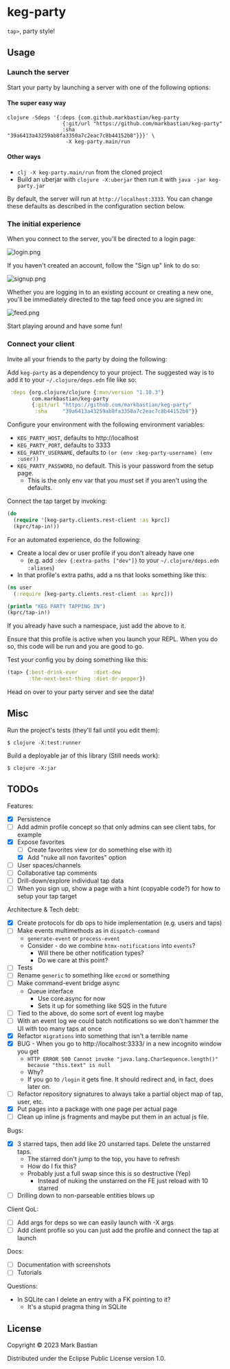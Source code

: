 # keg-party

`tap>`, party style!

## Usage

### Launch the server

Start your party by launching a server with one of the following options:

#### The super easy way
```shell
clojure -Sdeps '{:deps {com.github.markbastian/keg-party
                  {:git/url "https://github.com/markbastian/keg-party"
                  :sha     "39a6413a43259ab8fa3350a7c2eac7c8b44152b8"}}}' \
                   -X keg-party.main/run
```

#### Other ways

- `clj -X keg-party.main/run` from the cloned project
- Build an uberjar with `clojure -X:uberjar` then run it with `java -jar keg-party.jar`

By default, the server will run at `http://localhost:3333`. You can change these defaults as described in the
configuration section below.

### The initial experience

When you connect to the server, you'll be directed to a login page:

![login.png](doc/login.png)

If you haven't created an account, follow the "Sign up" link to do so:

![signup.png](doc/signup.png)

Whether you are logging in to an existing account or creating a new one, you'll be immediately directed to the tap feed once you are signed in:

![feed.png](doc/feed.png)

Start playing around and have some fun!

### Connect your client

Invite all your friends to the party by doing the following:

Add `keg-party` as a dependency to your project. The suggested way is to add it to your `~/.clojure/deps.edn` file
  like so:

```clojure
 :deps {org.clojure/clojure {:mvn/version "1.10.3"}
        com.markbastian/keg-party
        {:git/url "https://github.com/markbastian/keg-party"
         :sha     "39a6413a43259ab8fa3350a7c2eac7c8b44152b8"}}
```

Configure your environment with the following environment variables:
- `KEG_PARTY_HOST`, defaults to http://localhost
- `KEG_PARTY_PORT`, defaults to 3333
- `KEG_PARTY_USERNAME`, defaults to `(or (env :keg-party-username) (env :user))`
- `KEG_PARTY_PASSWORD`, no default. This is your password from the setup page.
  - This is the only env var that you _must_ set if you aren't using the defaults.

Connect the tap target by invoking:
```clojure
(do
  (require '[keg-party.clients.rest-client :as kprc])
  (kprc/tap-in!))
```

For an automated experience, do the following:
- Create a local dev or user profile if you don't already have one
  - (e.g. add `:dev {:extra-paths ["dev"]}` to your `~/.clojure/deps.edn` `:aliases`)
- In that profile's extra paths, add a ns that looks something like this:

```clojure
(ns user
  (:require [keg-party.clients.rest-client :as kprc]))

(println "KEG PARTY TAPPING IN")
(kprc/tap-in!)
```

If you already have such a namespace, just add the above to it.

Ensure that this profile is active when you launch your REPL. When you do so, this code will be run and you are good to go.

Test your config you by doing something like this:

```clojure
(tap> {:best-drink-ever     :diet-dew
       :the-next-best-thing :diet-dr-pepper})
```

Head on over to your party server and see the data!

## Misc

Run the project's tests (they'll fail until you edit them):

    $ clojure -X:test:runner

Build a deployable jar of this library (Still needs work):

    $ clojure -X:jar

## TODOs

Features:
- [X] Persistence
- [ ] Add admin profile concept so that only admins can see client tabs, for example
- [X] Expose favorites
  - [ ] Create favorites view (or do something else with it)
  - [X] Add "nuke all non favorites" option
- [ ] User spaces/channels
- [ ] Collaborative tap comments
- [ ] Drill-down/explore individual tap data
- [ ] When you sign up, show a page with a hint (copyable code?) for how to setup your tap target

Architecture & Tech debt:
- [X] Create protocols for db ops to hide implementation (e.g. users and taps)
- [ ] Make events multimethods as in `dispatch-command`
  - `generate-event` or `process-event`
  - Consider - do we combine `htmx-notifications` into `events`?
    - Will there be other notification types?
    - Do we care at this point?
- [ ] Tests
- [ ] Rename `generic` to something like `ezcmd` or something
- [ ] Make command-event bridge async
  - Queue interface
    - Use core.async for now
    - Sets it up for something like SQS in the future
- [ ] Tied to the above, do some sort of event log maybe
- [ ] With an event log we could batch notifications so we don't hammer the UI with too many taps at once
- [X] Refactor `migrations` into something that isn't a terrible name
- [X] BUG - When you go to http://localhost:3333/ in a new incognito window you get
  - `HTTP ERROR 500 Cannot invoke "java.lang.CharSequence.length()" because "this.text" is null`
  - Why?
  - If you go to `/login` it gets fine. It should redirect and, in fact, does later on.
- [ ] Refactor repository signatures to always take a partial object map of tap, user, etc.
- [X] Put pages into a package with one page per actual page
- [ ] Clean up inline js fragments and maybe put them in an actual js file.

Bugs:
- [X] 3 starred taps, then add like 20 unstarred taps. Delete the unstarred taps.
  - The starred don't jump to the top, you have to refresh
  - How do I fix this?
  - Probably just a full swap since this is so destructive (Yep)
    - Instead of nuking the unstarred on the FE just reload with 10 starred
- [ ] Drilling down to non-parseable entities blows up

Client QoL:
- [ ] Add args for deps so we can easily launch with -X args
- [ ] Add client profile so you can just add the profile and connect the tap at launch

Docs:
- [ ] Documentation with screenshots
- [ ] Tutorials

Questions:
- In SQLite can I delete an entry with a FK pointing to it?
  - It's a stupid pragma thing in SQLite

## License

Copyright © 2023 Mark Bastian

Distributed under the Eclipse Public License version 1.0.
